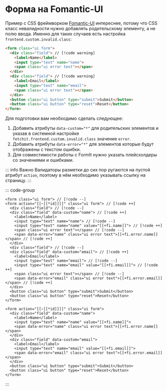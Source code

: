 # Форма на Fomantic-UI

Пример с CSS фреймворком [Fomantic-UI](https://fomantic-ui.com/) интереснее, потому что CSS класс невалидности нужно добавлять родительскому элементу, а не полю ввода. Именно для таких случаев есть настройка `frontend.custom.invalid.class`:

```html
<form class="ui form">
  <div class="field"> // [!code warning]
    <label>Name</label>
    <input type="text" name="name">
    <span class="ui error text"></span>
  </div>
  <div class="field"> // [!code warning]
    <label>Email</label>
    <input type="text" name="email">
    <span class="ui error text"></span>
  </div>
  <button class="ui button" type="submit">Submit</button>
  <button class="ui button" type="reset">Reset</button>
</form>
```

Для подготовки вам необходимо сделать следующее:

1. Добавить атрибуты `data-custom="*"` для родительских элементов и указав в системной настройке `fetchit.frontend.custom.invalid.class` значение `error`.
2. Добавить атрибуты `data-error="*"` для элементов которые будут отображены с текстом ошибки.
3. Для совместимости работы с FormIt нужно указать плейсхолдеры со значениями и ошибками.

::: info Важно
Валидаторы разметки до сих пор ругаются на пустой атрибут `action`, поэтому в нём необходимо указывать ссылку на страницу.
:::

::: code-group
```modx [Изменения]
<form class="ui form"> // [!code --]
<form action="[[~[[*id]]]]" class="ui form"> // [!code ++]
  <div class="field"> // [!code --]
  <div class="field" data-custom="name"> // [!code ++]
    <label>Name</label>
    <input type="text" name="name"> // [!code --]
    <input type="text" name="name" value="[[+fi.name]]"> // [!code ++]
    <span class="ui error text"></span> // [!code --]
    <span data-error="name" class="ui error text">[[+fi.error.name]]</span> // [!code ++]
  </div>
  <div class="field"> // [!code --]
  <div class="field" data-custom="email"> // [!code ++]
    <label>Email</label>
    <input type="text" name="email"> // [!code --]
    <input type="text" name="email" value="[[+fi.email]]"> // [!code ++]
    <span class="ui error text"></span> // [!code --]
    <span data-error="email" class="ui error text">[[+fi.error.email]]</span> // [!code ++]
  </div>
  <button class="ui button" type="submit">Submit</button>
  <button class="ui button" type="reset">Reset</button>
</form>
```
```modx [Готовая разметка]
<form action="[[~[[*id]]]]" class="ui form">
  <div class="field" data-custom="name">
    <label>Name</label>
    <input type="text" name="name" value="[[+fi.name]]">
    <span data-error="name" class="ui error text">[[+fi.error.name]]</span>
  </div>
  <div class="field" data-custom="email">
    <label>Email</label>
    <input type="text" name="email" value="[[+fi.email]]">
    <span data-error="email" class="ui error text">[[+fi.error.email]]</span>
  </div>
  <button class="ui button" type="submit">Submit</button>
  <button class="ui button" type="reset">Reset</button>
</form>
```
:::
